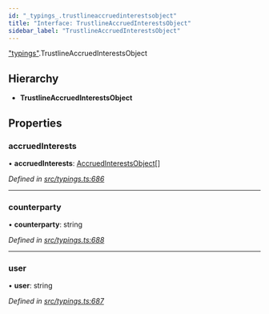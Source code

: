 ```yaml
---
id: "_typings_.trustlineaccruedinterestsobject"
title: "Interface: TrustlineAccruedInterestsObject"
sidebar_label: "TrustlineAccruedInterestsObject"
---
```


["typings"](../modules/_typings_.md).TrustlineAccruedInterestsObject

## Hierarchy

* **TrustlineAccruedInterestsObject**

## Properties

### accruedInterests

•  **accruedInterests**: [AccruedInterestsObject](_typings_.accruedinterestsobject.md)[]

*Defined in [src/typings.ts:686](https://github.com/trustlines-protocol/clientlib/blob/4830efe/src/typings.ts#L686)*

___

### counterparty

•  **counterparty**: string

*Defined in [src/typings.ts:688](https://github.com/trustlines-protocol/clientlib/blob/4830efe/src/typings.ts#L688)*

___

### user

•  **user**: string

*Defined in [src/typings.ts:687](https://github.com/trustlines-protocol/clientlib/blob/4830efe/src/typings.ts#L687)*
